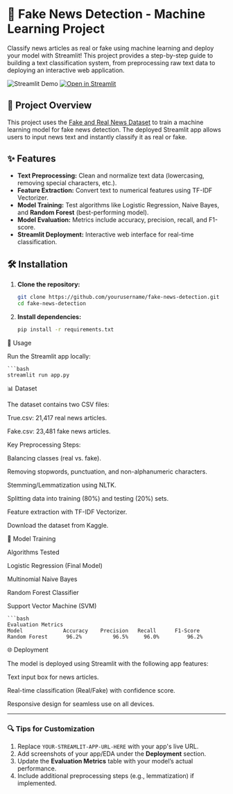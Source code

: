 # 📰 Fake News Detection - Machine Learning Project

Classify news articles as real or fake using machine learning and deploy your model with Streamlit! This project provides a step-by-step guide to building a text classification system, from preprocessing raw text data to deploying an interactive web application.

![Streamlit Demo](https://img.shields.io/badge/Streamlit-Demo-FF4B4B?logo=streamlit) [![Open in Streamlit](https://static.streamlit.io/badges/streamlit_badge_black_white.svg)](fake-news-detector0.streamlit.app/)

## 📌 Project Overview
This project uses the [Fake and Real News Dataset](https://www.kaggle.com/datasets/clmentbisaillon/fake-and-real-news-dataset) to train a machine learning model for fake news detection. The deployed Streamlit app allows users to input news text and instantly classify it as real or fake.

## ✨ Features
- **Text Preprocessing:** Clean and normalize text data (lowercasing, removing special characters, etc.).
- **Feature Extraction:** Convert text to numerical features using TF-IDF Vectorizer.
- **Model Training:** Test algorithms like Logistic Regression, Naive Bayes, and **Random Forest** (best-performing model).
- **Model Evaluation:** Metrics include accuracy, precision, recall, and F1-score.
- **Streamlit Deployment:** Interactive web interface for real-time classification.

## 🛠️ Installation
1. **Clone the repository:**
   ```bash
   git clone https://github.com/yourusername/fake-news-detection.git
   cd fake-news-detection

2. **Install dependencies:**

    ```bash
    pip install -r requirements.txt

🚀 Usage

Run the Streamlit app locally:

    ```bash
    streamlit run app.py

📊 Dataset

The dataset contains two CSV files:


True.csv: 21,417 real news articles.


Fake.csv: 23,481 fake news articles.


Key Preprocessing Steps:


Balancing classes (real vs. fake).


Removing stopwords, punctuation, and non-alphanumeric characters.


Stemming/Lemmatization using NLTK.


Splitting data into training (80%) and testing (20%) sets.


Feature extraction with TF-IDF Vectorizer.


Download the dataset from Kaggle.






🤖 Model Training

Algorithms Tested

Logistic Regression (Final Model)

Multinomial Naive Bayes

Random Forest Classifier 

Support Vector Machine (SVM)


    ```bash
    Evaluation Metrics
    Model	          Accuracy	  Precision	  Recall	  F1-Score
    Random Forest	   96.2%	      96.5%	    96.0%	      96.2%

🌐 Deployment

The model is deployed using Streamlit with the following app features:

Text input box for news articles.

Real-time classification (Real/Fake) with confidence score.

Responsive design for seamless use on all devices.



---

### 🔍 Tips for Customization
1. Replace `YOUR-STREAMLIT-APP-URL-HERE` with your app's live URL.
2. Add screenshots of your app/EDA under the **Deployment** section.
3. Update the **Evaluation Metrics** table with your model’s actual performance.
4. Include additional preprocessing steps (e.g., lemmatization) if implemented.
